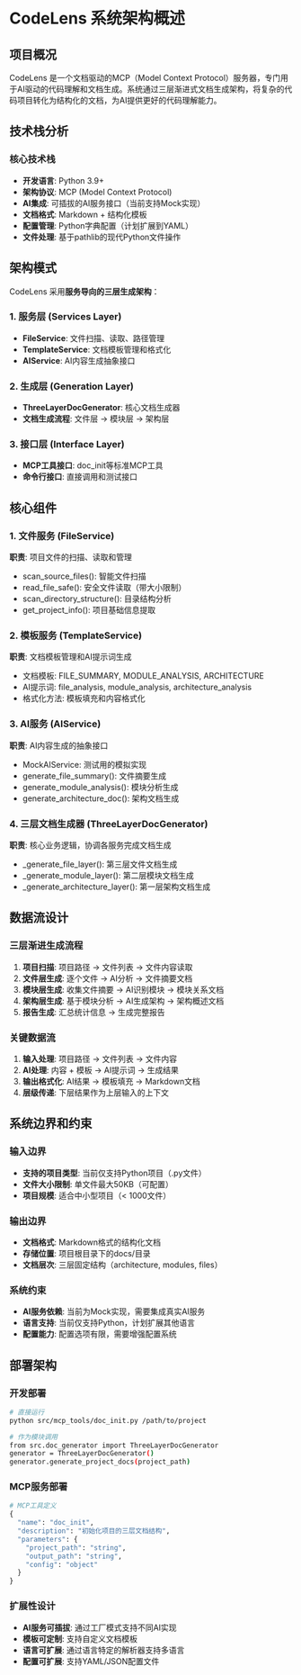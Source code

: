 # CodeLens 系统架构概述

## 项目概况

CodeLens 是一个文档驱动的MCP（Model Context Protocol）服务器，专门用于AI驱动的代码理解和文档生成。系统通过三层渐进式文档生成架构，将复杂的代码项目转化为结构化的文档，为AI提供更好的代码理解能力。

## 技术栈分析

### 核心技术栈
- **开发语言**: Python 3.9+
- **架构协议**: MCP (Model Context Protocol)
- **AI集成**: 可插拔的AI服务接口（当前支持Mock实现）
- **文档格式**: Markdown + 结构化模板
- **配置管理**: Python字典配置（计划扩展到YAML）
- **文件处理**: 基于pathlib的现代Python文件操作

## 架构模式

CodeLens 采用**服务导向的三层生成架构**：

### 1. 服务层 (Services Layer)
- **FileService**: 文件扫描、读取、路径管理
- **TemplateService**: 文档模板管理和格式化
- **AIService**: AI内容生成抽象接口

### 2. 生成层 (Generation Layer)
- **ThreeLayerDocGenerator**: 核心文档生成器
- **文档生成流程**: 文件层 → 模块层 → 架构层

### 3. 接口层 (Interface Layer)  
- **MCP工具接口**: doc_init等标准MCP工具
- **命令行接口**: 直接调用和测试接口

## 核心组件

### 1. 文件服务 (FileService)
**职责**: 项目文件的扫描、读取和管理
- scan_source_files(): 智能文件扫描
- read_file_safe(): 安全文件读取（带大小限制）
- scan_directory_structure(): 目录结构分析
- get_project_info(): 项目基础信息提取

### 2. 模板服务 (TemplateService)
**职责**: 文档模板管理和AI提示词生成
- 文档模板: FILE_SUMMARY, MODULE_ANALYSIS, ARCHITECTURE
- AI提示词: file_analysis, module_analysis, architecture_analysis
- 格式化方法: 模板填充和内容格式化

### 3. AI服务 (AIService)
**职责**: AI内容生成的抽象接口
- MockAIService: 测试用的模拟实现
- generate_file_summary(): 文件摘要生成
- generate_module_analysis(): 模块分析生成
- generate_architecture_doc(): 架构文档生成

### 4. 三层文档生成器 (ThreeLayerDocGenerator)
**职责**: 核心业务逻辑，协调各服务完成文档生成
- _generate_file_layer(): 第三层文件文档生成
- _generate_module_layer(): 第二层模块文档生成  
- _generate_architecture_layer(): 第一层架构文档生成

## 数据流设计

### 三层渐进生成流程
1. **项目扫描**: 项目路径 → 文件列表 → 文件内容读取
2. **文件层生成**: 逐个文件 → AI分析 → 文件摘要文档
3. **模块层生成**: 收集文件摘要 → AI识别模块 → 模块关系文档
4. **架构层生成**: 基于模块分析 → AI生成架构 → 架构概述文档
5. **报告生成**: 汇总统计信息 → 生成完整报告

### 关键数据流
1. **输入处理**: 项目路径 → 文件列表 → 文件内容
2. **AI处理**: 内容 + 模板 → AI提示词 → 生成结果
3. **输出格式化**: AI结果 → 模板填充 → Markdown文档
4. **层级传递**: 下层结果作为上层输入的上下文

## 系统边界和约束

### 输入边界
- **支持的项目类型**: 当前仅支持Python项目（.py文件）
- **文件大小限制**: 单文件最大50KB（可配置）
- **项目规模**: 适合中小型项目（< 1000文件）

### 输出边界
- **文档格式**: Markdown格式的结构化文档
- **存储位置**: 项目根目录下的docs/目录
- **文档层次**: 三层固定结构（architecture, modules, files）

### 系统约束
- **AI服务依赖**: 当前为Mock实现，需要集成真实AI服务
- **语言支持**: 当前仅支持Python，计划扩展其他语言
- **配置能力**: 配置选项有限，需要增强配置系统

## 部署架构

### 开发部署
```bash
# 直接运行
python src/mcp_tools/doc_init.py /path/to/project

# 作为模块调用
from src.doc_generator import ThreeLayerDocGenerator
generator = ThreeLayerDocGenerator()
generator.generate_project_docs(project_path)
```

### MCP服务部署
```python
# MCP工具定义
{
  "name": "doc_init",
  "description": "初始化项目的三层文档结构",
  "parameters": {
    "project_path": "string",
    "output_path": "string", 
    "config": "object"
  }
}
```

### 扩展性设计
- **AI服务可插拔**: 通过工厂模式支持不同AI实现
- **模板可定制**: 支持自定义文档模板
- **语言可扩展**: 通过语言特定的解析器支持多语言
- **配置可扩展**: 支持YAML/JSON配置文件

